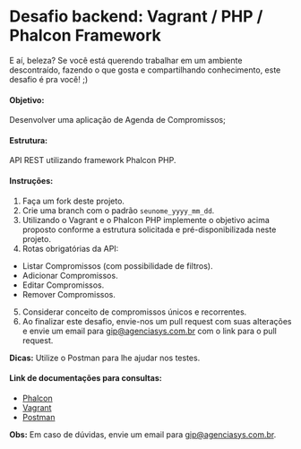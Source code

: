 # Desafio backend: Vagrant / PHP / Phalcon Framework

E aí, beleza? Se você está querendo trabalhar em um ambiente descontraído, fazendo o que gosta e compartilhando conhecimento, este desafio é pra você! ;)

#### Objetivo:
Desenvolver uma aplicação de Agenda de Compromissos;

#### Estrutura:
API REST utilizando framework Phalcon PHP.

#### Instruções:
1. Faça um fork deste projeto.
2. Crie uma branch com o padrão `seunome_yyyy_mm_dd`.
3. Utilizando o Vagrant e o Phalcon PHP implemente o objetivo acima proposto conforme a estrutura solicitada e pré-disponibilizada neste projeto.
4. Rotas obrigatórias da API:
  - Listar Compromissos (com possibilidade de filtros).
  - Adicionar Compromissos.
  - Editar Compromissos.
  - Remover Compromissos.
5. Considerar conceito de compromissos únicos e recorrentes.
6. Ao finalizar este desafio, envie-nos um pull request com suas alterações e envie um email para gip@agenciasys.com.br com o link para o pull request.

**Dicas:**
Utilize o Postman para lhe ajudar nos testes.

#### Link de documentações para consultas:
- [Phalcon](https://docs.phalconphp.com/en/latest/index.html)
- [Vagrant](https://www.vagrantup.com/docs/)
- [Postman](https://www.getpostman.com/docs/)

**Obs:**
Em caso de dúvidas, envie um email para gip@agenciasys.com.br.
